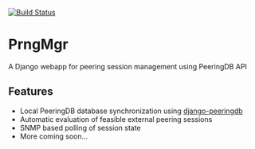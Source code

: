 [![Build Status](https://travis-ci.org/wolcomm/prngmgr.svg?branch=master)](https://travis-ci.org/wolcomm/prngmgr)

# PrngMgr

A Django webapp for peering session management using PeeringDB API

## Features
* Local PeeringDB database synchronization using [django-peeringdb](https://github.com/peeringdb/django-peeringdb)
* Automatic evaluation of feasible external peering sessions
* SNMP based polling of session state
* More coming soon... 
